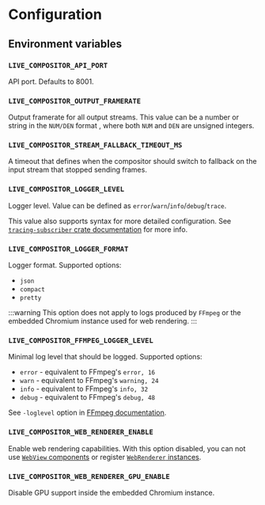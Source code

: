 # Configuration

## Environment variables

### `LIVE_COMPOSITOR_API_PORT`

API port. Defaults to 8001.

### `LIVE_COMPOSITOR_OUTPUT_FRAMERATE`

Output framerate for all output streams. This value can be a number or string in the `NUM/DEN` format , where both `NUM` and `DEN` are unsigned integers.

### `LIVE_COMPOSITOR_STREAM_FALLBACK_TIMEOUT_MS`

A timeout that defines when the compositor should switch to fallback on the input stream that stopped sending frames.

### `LIVE_COMPOSITOR_LOGGER_LEVEL`

Logger level. Value can be defined as `error`/`warn`/`info`/`debug`/`trace`.

This value also supports syntax for more detailed configuration. See [`tracing-subscriber` crate documentation](https://docs.rs/tracing-subscriber/latest/tracing_subscriber/filter/struct.EnvFilter.html#example-syntax) for more info.

### `LIVE_COMPOSITOR_LOGGER_FORMAT`

Logger format. Supported options:
- `json`
- `compact`
- `pretty`

:::warning
This option does not apply to logs produced by `FFmpeg` or the embedded Chromium instance used for web rendering.
:::

### `LIVE_COMPOSITOR_FFMPEG_LOGGER_LEVEL`

Minimal log level that should be logged. Supported options:
- `error` - equivalent to FFmpeg's `error, 16`
- `warn` - equivalent to FFmpeg's `warning, 24`
- `info` - equivalent to FFmpeg's `info, 32`
- `debug` - equivalent to FFmpeg's `debug, 48`
 

See `-loglevel` option in [FFmpeg documentation](https://ffmpeg.org/ffmpeg.html).

### `LIVE_COMPOSITOR_WEB_RENDERER_ENABLE`

Enable web rendering capabilities. With this option disabled, you can not use [`WebView` components](../api/components/WebView) or register [`WebRenderer` instances](../api/renderers/web).

### `LIVE_COMPOSITOR_WEB_RENDERER_GPU_ENABLE`

Disable GPU support inside the embedded Chromium instance.

